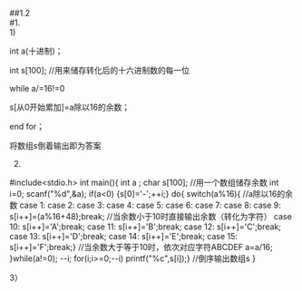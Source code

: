 ##1.2  
#1.  
1)  

int a(十进制)；  

int s[100];   //用来储存转化后的十六进制数的每一位   

while a/=16!=0   

s[从0开始累加]=a除以16的余数；  

end for；  

将数组s倒着输出即为答案  

2)
#include<stdio.h>
int main(){
	int a ;
    char s[100];                                                                    //用一个数组储存余数
	int i=0;
	scanf("%d",&a);
    if(a<0) {s[0]='-';++i;}
    do{
    switch(a%16){                                                                   //a除以16的余数
	case 1: case 2: case 3: case 4: case 5: case 6: case 7: case 8: case 9:
	s[i++]=(a%16+48);break;                                                         //当余数小于10时直接输出余数（转化为字符）
	case 10: s[i++]='A';break;
	case 11: s[i++]='B';break;
	case 12: s[i++]='C';break;
	case 13: s[i++]='D';break;
	case 14: s[i++]='E';break;
	case 15: s[i++]='F';break;}                                                     //当余数大于等于10时，依次对应字符ABCDEF
	a=a/16;	
    }while(a!=0);
	--i; 
    for(i;i>=0;--i) printf("%c",s[i]);}                                              //倒序输出数组s
}        

3）   

